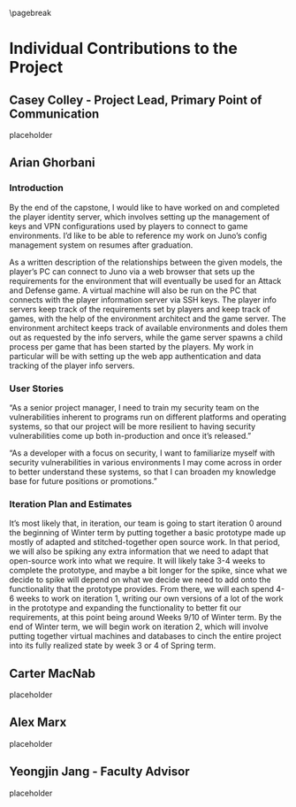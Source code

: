 \pagebreak

# Individual Contributions to the Project

## Casey Colley - Project Lead, Primary Point of Communication

placeholder

## Arian Ghorbani

### Introduction

By the end of the capstone, I would like to have worked on and completed the player identity server, which involves setting up the management of keys and VPN configurations used by players to connect to game environments. I’d like to be able to reference my work on Juno’s config management system on resumes after graduation.

As a written description of the relationships between the given models, the player’s PC can connect to Juno via a web browser that sets up the requirements for the environment that will eventually be used for an Attack and Defense game. A virtual machine will also be run on the PC that connects with the player information server via SSH keys. The player info servers keep track of the requirements set by players and keep track of games, with the help of the environment architect and the game server. The environment architect keeps track of available environments and doles them out as requested by the info servers, while the game server spawns a child process per game that has been started by the players. My work in particular will be with setting up the web app authentication and data tracking of the player info servers.


### User Stories

“As a senior project manager, I need to train my security team on the vulnerabilities inherent to programs run on different platforms and operating systems, so that our project will be more resilient to having security vulnerabilities come up both in-production and once it’s released.”

“As a developer with a focus on security, I want to familiarize myself with security vulnerabilities in various environments I may come across in order to better understand these systems, so that I can broaden my knowledge base for future positions or promotions.”

### Iteration Plan and Estimates

It’s most likely that, in iteration, our team is going to start iteration 0 around the beginning of Winter term by putting together a basic prototype made up mostly of adapted and stitched-together open source work. In that period, we will also be spiking any extra information that we need to adapt that open-source work into what we require. It will likely take 3-4 weeks to complete the prototype, and maybe a bit longer for the spike, since what we decide to spike will depend on what we decide we need to add onto the functionality that the prototype provides. From there, we will each spend 4-6 weeks to work on iteration 1, writing our own versions of a lot of the work in the prototype and expanding the functionality to better fit our requirements, at this point being around Weeks 9/10 of Winter term. By the end of Winter term, we will begin work on iteration 2, which will involve putting together virtual machines and databases to cinch the entire project into its fully realized state by week 3 or 4 of Spring term.


## Carter MacNab

placeholder

## Alex Marx

placeholder

## Yeongjin Jang - Faculty Advisor

placeholder
